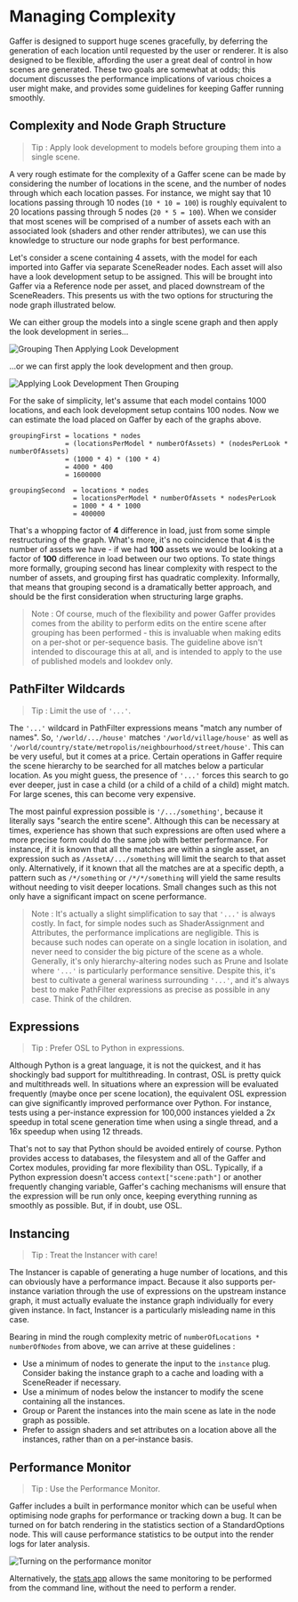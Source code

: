 Managing Complexity
===================

Gaffer is designed to support huge scenes gracefully, by deferring the generation of each location  until requested by the user or renderer. It is also designed to be flexible, affording the user a great deal of control in how scenes are generated. These two goals are somewhat at odds; this document discusses the performance implications of various choices a user might make, and provides some guidelines for keeping Gaffer running smoothly.

Complexity and Node Graph Structure
-----------------------------------

> Tip : Apply look development to models before grouping them into a single scene.

A very rough estimate for the complexity of a Gaffer scene can be made by considering the number of locations in the scene, and the number of nodes through which each location passes. For instance, we might say that 10 locations passing through 10 nodes (`10 * 10 = 100`) is roughly equivalent to 20 locations passing through 5 nodes (`20 * 5 = 100`). When we consider that most scenes will be comprised of a number of assets each with an associated look (shaders and other render attributes), we can use this knowledge to structure our node graphs for best performance.

Let's consider a scene containing 4 assets, with the model for each imported into Gaffer via separate SceneReader nodes. Each asset will also have a look development setup to be assigned. This will be brought into Gaffer via a Reference node per asset, and placed downstream of the SceneReaders. This presents us with the two options for structuring the node graph illustrated below.

We can either group the models into a single scene graph and then apply the look development in series...

![Grouping Then Applying Look Development](images/groupFirst.png)

...or we can first apply the look development and then group.

![Applying Look Development Then Grouping](images/groupSecond.png)

For the sake of simplicity, let's assume that each model contains 1000 locations, and each look development setup contains 100 nodes. Now we can estimate the load placed on Gaffer by each of the graphs above.

```
groupingFirst = locations * nodes
              = (locationsPerModel * numberOfAssets) * (nodesPerLook * numberOfAssets)
              = (1000 * 4) * (100 * 4)
              = 4000 * 400
              = 1600000

groupingSecond  = locations * nodes
                = locationsPerModel * numberOfAssets * nodesPerLook
                = 1000 * 4 * 1000
                = 400000
```

That's a whopping factor of **4** difference in load, just from some simple restructuring of the graph. What's more, it's no coincidence that **4** is the number of assets we have - if we had **100** assets we would be looking at a factor of **100** difference in load between our two options. To state things more formally, grouping second has linear complexity with respect to the number of assets, and grouping first has quadratic complexity. Informally, that means that grouping second is a dramatically better approach, and should be the first consideration when structuring large graphs.

> Note : Of course, much of the flexibility and power Gaffer provides comes from the ability to perform
  edits on the entire scene after grouping has been performed - this is invaluable when making edits on a per-shot or per-sequence basis. The guideline above isn't intended to discourage this at all, and is
  intended to apply to the use of published models and lookdev only.

PathFilter Wildcards
--------------------

> Tip : Limit the use of `'...'`.

The `'...'` wildcard in PathFilter expressions means "match any number of names". So, `'/world/.../house'` matches `'/world/village/house'` as well as `'/world/country/state/metropolis/neighbourhood/street/house'`. This can be very useful, but it comes at a price. Certain operations in Gaffer require the scene hierarchy to be searched for all matches below a particular location. As you might guess, the presence of `'...'` forces this search to go ever deeper, just in case a child (or a child of a child of a child) might match. For large scenes, this can become very expensive.

The most painful expression possible is `'/.../something'`, because it literally says "search the entire scene". Although this can be necessary at times, experience has shown that such expressions are often used where a more precise form could do the same job with better performance. For instance, if it is known that all the matches are within a single asset, an expression such as `/AssetA/.../something` will limit the search to that asset only. Alternatively, if it known that all the matches are at a specific depth, a pattern such as `/*/something` or `/*/*/something` will yield the same results without needing to visit deeper locations. Small changes such as this not only have a significant impact on scene performance.

> Note : It's actually a slight simplification to say that `'...'` is always costly. In fact, for
  simple nodes such as ShaderAssignment and Attributes, the performance implications are negligible.
  This is because such nodes can operate on a single location in isolation, and never need to consider
  the big picture of the scene as a whole. Generally, it's only hierarchy-altering nodes such as Prune
  and Isolate where `'...'` is particularly performance sensitive. Despite this, it's best to cultivate a general wariness surrounding `'...'`, and it's always best to make PathFilter expressions as precise as possible in any case. Think of the children.

Expressions
-----------

> Tip : Prefer OSL to Python in expressions.

Although Python is a great language, it is not the quickest, and it has shockingly bad support for multithreading. In contrast, OSL is pretty quick and multithreads well. In situations where an expression will be evaluated frequently (maybe once per scene location), the equivalent OSL expression can give significantly improved performance over Python. For instance, tests using a per-instance expression for 100,000 instances yielded a 2x speedup in total scene generation time when using a single thread, and a 16x speedup when using 12 threads.

That's not to say that Python should be avoided entirely of course. Python provides access to databases, the filesystem and all of the Gaffer and Cortex modules, providing far more flexibility than OSL. Typically, if a Python expression doesn't access `context["scene:path"]` or another frequently changing variable, Gaffer's caching mechanisms will ensure that the expression will be run only once, keeping everything running as smoothly as possible. But, if in doubt, use OSL.

Instancing
----------

> Tip : Treat the Instancer with care!

The Instancer is capable of generating a huge number of locations, and this can obviously have a performance impact. Because it also supports per-instance variation through the use of expressions on the upstream instance graph, it must actually evaluate the instance graph individually for every given instance. In fact, Instancer is a particularly misleading name in this case.

Bearing in mind the rough complexity metric of `numberOfLocations * numberOfNodes` from above, we can arrive at these guidelines :

- Use a minimum of nodes to generate the input to the `instance` plug. Consider baking the instance graph to a cache and loading with a SceneReader if necessary.
- Use a minimum of nodes below the instancer to modify the scene containing all the instances.
- Group or Parent the instances into the main scene as late in the node graph as possible.
- Prefer to assign shaders and set attributes on a location above all the instances, rather than on a per-instance basis.

Performance Monitor
-------------------

> Tip : Use the Performance Monitor.

Gaffer includes a built in performance monitor which can be useful when optimising node graphs for performance or tracking down a bug. It can be turned on for batch rendering in the statistics section of a StandardOptions node. This will cause performance statistics to be output into the render logs for later analysis.

![Turning on the performance monitor](images/performanceMonitor.png)

Alternatively, the [stats app](../../CommandLineReference/stats.md) allows the same monitoring to be performed from the command line, without the need to perform a render.

